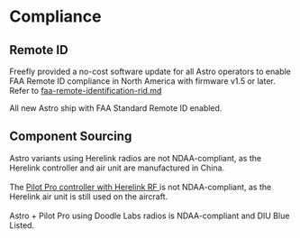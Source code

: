 # Compliance

## Remote ID

Freefly provided a no-cost software update for all Astro operators to enable FAA Remote ID compliance in North America with firmware v1.5 or later. Refer to [faa-remote-identification-rid.md](../ecosystem/faa-remote-identification-rid.md "mention")

All new Astro ship with FAA Standard Remote ID enabled.

## Component Sourcing

Astro variants using Herelink radios are not NDAA-compliant, as the Herelink controller and air unit are manufactured in China. \
\
The [Pilot Pro controller with Herelink RF ](https://store.freeflysystems.com/products/pilot-pro)is not NDAA-compliant, as the Herelink air unit is still used on the aircraft. \
\
Astro + Pilot Pro using Doodle Labs radios is NDAA-compliant and DIU Blue Listed.

